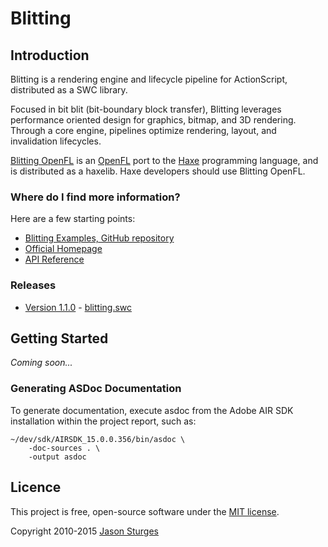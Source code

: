 Blitting
========

## Introduction

Blitting is a rendering engine and lifecycle pipeline for ActionScript, distributed as a SWC library.

Focused in bit blit (bit-boundary block transfer), Blitting leverages performance oriented design
for graphics, bitmap, and 3D rendering.  Through a core engine, pipelines optimize rendering, layout, and invalidation lifecycles.

[Blitting OpenFL](https://github.com/jasonsturges/blitting-openfl) is an [OpenFL](http://www.openfl.org/) port to the
[Haxe](http://haxe.org/) programming language, and is distributed as a haxelib.  Haxe developers should use Blitting OpenFL.


### Where do I find more information?

Here are a few starting points:

* [Blitting Examples, GitHub repository](http://github.com/jasonsturges/blitting-examples)
* [Official Homepage](http://blitting.com)
* [API Reference](http://jasonsturges.github.io/blitting/)


### Releases

* [Version 1.1.0](https://github.com/jasonsturges/blitting/releases/tag/v1.1.0) - [blitting.swc](https://github.com/jasonsturges/blitting/releases/download/v1.1.0/blitting.swc)


## Getting Started

_Coming soon..._


### Generating ASDoc Documentation

To generate documentation, execute asdoc from the Adobe AIR SDK installation within the project report, such as:

    ~/dev/sdk/AIRSDK_15.0.0.356/bin/asdoc \
        -doc-sources . \
        -output asdoc

## Licence

This project is free, open-source software under the [MIT license](license.md).

Copyright 2010-2015 [Jason Sturges](http://jasonsturges.com)
